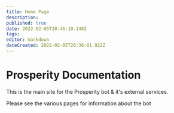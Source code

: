 ```yaml
---
title: Home Page
description: 
published: true
date: 2022-02-05T20:46:10.148Z
tags: 
editor: markdown
dateCreated: 2022-02-05T20:36:01.922Z
---
```


# Prosperity Documentation

This is the main site for the Prosperity bot & it's external services.

Please see the various pages for information about the bot